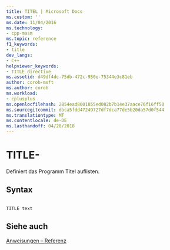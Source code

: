 ```yaml
---
title: TITEL | Microsoft Docs
ms.custom: ''
ms.date: 11/04/2016
ms.technology:
- cpp-masm
ms.topic: reference
f1_keywords:
- title
dev_langs:
- C++
helpviewer_keywords:
- TITLE directive
ms.assetid: d49df4dc-75db-472c-950e-75344e3c81eb
author: corob-msft
ms.author: corob
ms.workload:
- cplusplus
ms.openlocfilehash: 2854ead8001855ed002b7b14e37aace76f16ff50
ms.sourcegitcommit: dbca5fdd47249727df7dca77de5b20da57d0f544
ms.translationtype: MT
ms.contentlocale: de-DE
ms.lasthandoff: 04/28/2018
---
```

# <a name="title"></a>TITLE-
Definiert das Programm Titel auflisten.  
  
## <a name="syntax"></a>Syntax  
  
```  
  
TITLE text  
```  
  
## <a name="see-also"></a>Siehe auch  
 [Anweisungen – Referenz](../../assembler/masm/directives-reference.md)